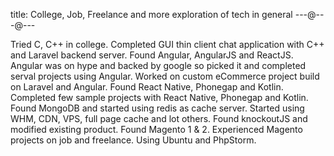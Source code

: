 title: College, Job, Freelance and more exploration of tech in general
---@---@---

Tried C, C++ in college. Completed GUI thin client chat application with C++ and Laravel backend server.
Found Angular, AngularJS and ReactJS. Angular was on hype and backed by google so picked it and completed serval projects using Angular.
Worked on custom eCommerce project build on Laravel and Angular. Found React Native, Phonegap and Kotlin.
Completed few sample projects with React Native, Phonegap and Kotlin.
Found MongoDB and started using redis as cache server. Started using WHM, CDN, VPS, full page cache and lot others.
Found knockoutJS and modified existing product. Found Magento 1 & 2.
Experienced Magento projects on job and freelance.
Using Ubuntu and PhpStorm.
